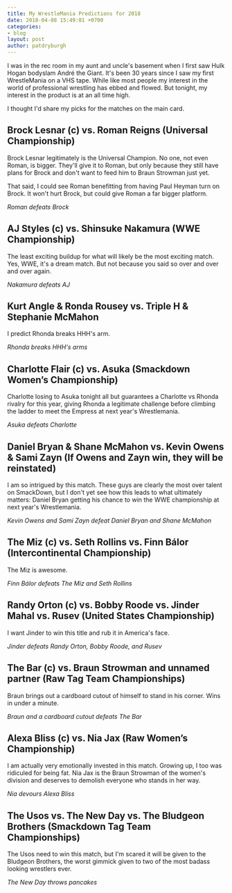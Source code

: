 ```yaml
---
title: My WrestleMania Predictions for 2018
date: 2018-04-08 15:49:01 +0700
categories:
- blog
layout: post
author: patdryburgh
---
```


I was in the rec room in my aunt and uncle's basement when I first saw Hulk Hogan bodyslam André the Giant. It's been 30 years since I saw my first WrestleMania on a VHS tape. While like most people my interest in the world of professional wrestling has ebbed and flowed. But tonight, my interest in the product is at an all time high.

I thought I'd share my picks for the matches on the main card.

##  Brock Lesnar (c) vs. Roman Reigns (Universal Championship)

Brock Lesnar legitimately is the Universal Champion. No one, not even Roman, is bigger. They'll give it to Roman, but only because they still have plans for Brock and don't want to feed him to Braun Strowman just yet.

That said, I could see Roman benefitting from having Paul Heyman turn on Brock. It won't hurt Brock, but could give Roman a far bigger platform.

*Roman defeats Brock*

## AJ Styles (c) vs. Shinsuke Nakamura (WWE Championship)

The least exciting buildup for what will likely be the most exciting match. Yes, WWE, it's a dream match. But not because you said so over and over and over again.

*Nakamura defeats AJ*

##  Kurt Angle & Ronda Rousey vs. Triple H & Stephanie McMahon

I predict Rhonda breaks HHH's arm.

*Rhonda breaks HHH's arms*

## Charlotte Flair (c) vs. Asuka (Smackdown Women’s Championship)

Charlotte losing to Asuka tonight all but guarantees a Charlotte vs Rhonda rivalry for this year, giving Rhonda a legitimate challenge before climbing the ladder to meet the Empress at next year's Wrestlemania.

*Asuka defeats Charlotte*

## Daniel Bryan & Shane McMahon vs. Kevin Owens & Sami Zayn (If Owens and Zayn win, they will be reinstated)

I am so intrigued by this match. These guys are clearly the most over talent on SmackDown, but I don't yet see how this leads to what ultimately matters: Daniel Bryan getting his chance to win the WWE championship at next year's Wrestlemania.

*Kevin Owens and Sami Zayn defeat Daniel Bryan and Shane McMahon*

## The Miz (c) vs. Seth Rollins vs. Finn Bálor (Intercontinental Championship)

The Miz is awesome.

*Finn Bálor defeats The Miz and Seth Rollins*

## Randy Orton (c) vs. Bobby Roode vs. Jinder Mahal vs. Rusev (United States Championship)

I want Jinder to win this title and rub it in America's face.

*Jinder defeats Randy Orton, Bobby Roode, and Rusev*

## The Bar (c) vs. Braun Strowman and unnamed partner (Raw Tag Team Championships)

Braun brings out a cardboard cutout of himself to stand in his corner. Wins in under a minute.

*Braun and a cardboard cutout defeats The Bar*

## Alexa Bliss (c) vs. Nia Jax (Raw Women’s Championship)

I am actually very emotionally invested in this match. Growing up, I too was ridiculed for being fat. Nia Jax is the Braun Strowman of the women's division and deserves to demolish everyone who stands in her way.

*Nia devours Alexa Bliss*

## The Usos vs. The New Day vs. The Bludgeon Brothers (Smackdown Tag Team Championships)

The Usos need to win this match, but I'm scared it will be given to the Bludgeon Brothers, the worst gimmick given to two of the most badass looking wrestlers ever.

*The New Day throws pancakes*